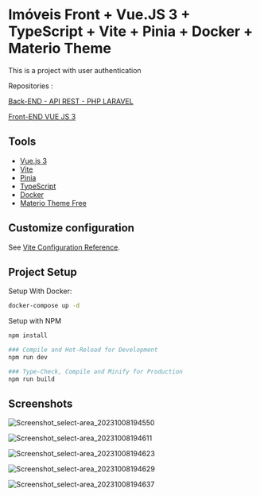 # Imóveis Front + Vue.JS 3 + TypeScript + Vite + Pinia + Docker + Materio Theme

This is a project with user authentication

Repositories :

[Back-END - API REST - PHP LARAVEL](https://github.com/ezequidias/imoveis_api)

[Front-END VUE JS 3](https://github.com/ezequidias/imoveis_front)

## Tools

- [Vue.js 3](https://vuejs.org)
- [Vite](https://vitejs.dev/)
- [Pinia](https://pinia.vuejs.org/)
- [TypeScript](https://www.typescriptlang.org/)
- [Docker](https://www.docker.com/)
- [Materio Theme Free](https://github.com/themeselection/materio-vuetify-vuejs-admin-template-free)

## Customize configuration

See [Vite Configuration Reference](https://vitejs.dev/config/).

## Project Setup

Setup With Docker:
```sh
docker-compose up -d
```

Setup with NPM
```sh
npm install

### Compile and Hot-Reload for Development
npm run dev

### Type-Check, Compile and Minify for Production
npm run build
```

## Screenshots

![Screenshot_select-area_20231008194550](https://github.com/ezequidias/imoveis_front/assets/25870781/ee7bc857-2c76-4c30-ab59-0a07a02379b9)

![Screenshot_select-area_20231008194611](https://github.com/ezequidias/imoveis_front/assets/25870781/4cc75a85-11da-4ff3-84b2-a433026f8fab)

![Screenshot_select-area_20231008194623](https://github.com/ezequidias/imoveis_front/assets/25870781/197c31a0-28d7-40ac-8809-45baeb586b8f)

![Screenshot_select-area_20231008194629](https://github.com/ezequidias/imoveis_front/assets/25870781/70fbbd4f-a7ac-4ef9-bd49-b23ef9a31d05)

![Screenshot_select-area_20231008194637](https://github.com/ezequidias/imoveis_front/assets/25870781/3fc82d2d-ce9e-4da3-abba-b94cbe514299)


